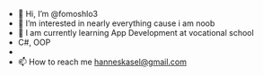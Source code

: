- 👋 Hi, I’m @fomoshlo3
- 👀 I’m interested in nearly everything cause i am noob
- 🌱 I am currently learning App Development at vocational school
- C#, OOP
-
- 📫 How to reach me hanneskasel@gmail.com

<!---
fomoshlo3/fomoshlo3 is a ✨ special ✨ repository because its `README.md` (this file) appears on your GitHub profile.
You can click the Preview link to take a look at your changes.
--->
